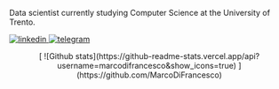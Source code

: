 Data scientist currently studying Computer Science at the University of Trento.

[
  ![linkedin](https://img.shields.io/badge/LinkedIn-0077B5?style=for-the-badge&logo=linkedin&logoColor=white)
](https://www.linkedin.com/in/marcodifran/)
[
  ![telegram](https://img.shields.io/badge/Telegram-2CA5E0?style=for-the-badge&logo=telegram&logoColor=white)
](https://t.me/marcodifrancesco)

<center>
[
  ![Github stats](https://github-readme-stats.vercel.app/api?username=marcodifrancesco&show_icons=true)
](https://github.com/MarcoDiFrancesco)

</center>
